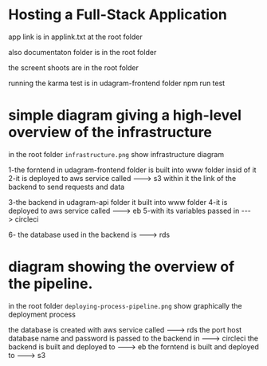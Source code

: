 # Hosting a Full-Stack Application

app link is in applink.txt at the root folder

also documentaton folder is in the root folder

the screent shoots are in the root folder

running the karma test is in udagram-frontend folder npm run test


# simple diagram giving a high-level overview of the infrastructure

in the root folder `infrastructure.png` show infrastructure diagram 

1-the forntend in udagram-frontend folder is built into www folder insid of it 
2-it is deployed to aws service called ---> s3
within it the link of the backend to send requests and data

3-the backend in udagram-api folder it built into www folder
4-it is deployed to aws service called ---> eb
5-with its variables passed in ---> circleci 

6- the database used in the backend is ---> rds


#  diagram showing the overview of the pipeline.

in the root folder `deploying-process-pipeline.png` show graphically the deployment process 

the database is created with aws service called ---> rds 
the port host database name and password is passed to the backend in ---> circleci
the backend is built and deployed to ---> eb 
the forntend is built and deployed to ---> s3